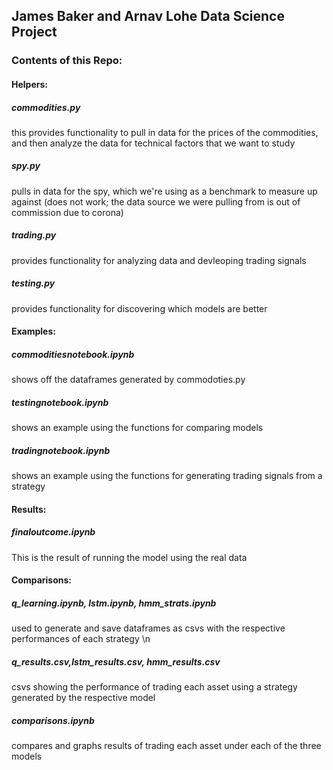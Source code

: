 ## James Baker and Arnav Lohe Data Science Project

### Contents of this Repo:

#### Helpers:
##### commodities.py
this provides functionality to pull in data for the prices of the commodities, and then analyze the data for technical factors that we want to study
##### spy.py
pulls in data for the spy, which we're using as a benchmark to measure up against (does not work; the data source we were pulling from is out of commission due to corona)
##### trading.py
provides functionality for analyzing data and devleoping trading signals
##### testing.py
provides functionality for discovering which models are better

#### Examples: 
##### commoditiesnotebook.ipynb
shows off the dataframes generated by commodoties.py
##### testingnotebook.ipynb
shows an example using the functions for comparing models
##### tradingnotebook.ipynb
shows an example using the functions for generating trading signals from a strategy

#### Results: 
##### finaloutcome.ipynb
This is the result of running the model using the real data

#### Comparisons:
##### q_learning.ipynb, lstm.ipynb, hmm_strats.ipynb
used to generate and save dataframes as csvs with the respective performances of each strategy \n
##### q_results.csv,lstm_results.csv, hmm_results.csv
csvs showing the performance of trading each asset using a strategy generated by the respective model
##### comparisons.ipynb
compares and graphs results of trading each asset under each of the three models
